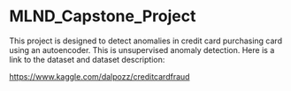 # MLND_Capstone_Project
This project is designed to detect anomalies in credit card purchasing card using an autoencoder. This is unsupervised anomaly detection. Here is a link to the dataset and dataset description:

https://www.kaggle.com/dalpozz/creditcardfraud
